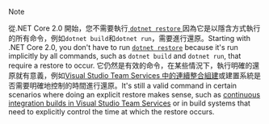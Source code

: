 > [!NOTE]
> <span data-ttu-id="d7418-101">從.NET Core 2.0 開始，您不需要執行[ `dotnet restore` ](~/docs/core/tools/dotnet-restore.md)因為它是以隱含方式執行的所有命令，例如`dotnet build`和`dotnet run`，需要進行還原。</span><span class="sxs-lookup"><span data-stu-id="d7418-101">Starting with .NET Core 2.0, you don't have to run [`dotnet restore`](~/docs/core/tools/dotnet-restore.md) because it's run implicitly by all commands, such as `dotnet build` and `dotnet run`, that require a restore to occur.</span></span> <span data-ttu-id="d7418-102">它仍然是有效的命令，在某些情況下，執行明確的還原就有意義，例如[Visual Studio Team Services 中的連續整合組建](/vsts/build-release/apps/aspnet/build-aspnet-core)或建置系統是否需要明確地控制的時間進行還原。</span><span class="sxs-lookup"><span data-stu-id="d7418-102">It's still a valid command in certain scenarios where doing an explicit restore makes sense, such as [continuous integration builds in Visual Studio Team Services](/vsts/build-release/apps/aspnet/build-aspnet-core) or in build systems that need to explicitly control the time at which the restore occurs.</span></span>
